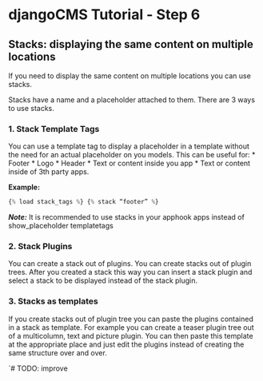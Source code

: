 djangoCMS Tutorial - Step 6
===========================
Stacks: displaying the same content on multiple locations
---------------------------------------------------------
If you need to display the same content on multiple locations you can use stacks.

Stacks have a name and a placeholder attached to them. There are 3 ways to use stacks.

### 1. Stack Template Tags	
You can use a template tag to display a placeholder in a template without the need for an actual placeholder on you models. This can be useful for:
	* Footer
	* Logo
	* Header
	* Text or content inside you app
	* Text or content inside of 3th party apps.
	
**Example:**
	
```python
{% load stack_tags %} {% stack “footer” %}
```
	
***Note:*** It is recommended to use stacks in your apphook apps instead of show_placeholder templatetags

### 2. Stack Plugins

You can create a stack out of plugins. You can create stacks out of plugin trees. After you created a stack this way you can insert a stack plugin and select a stack to be displayed instead of the stack plugin.

### 3. Stacks as templates

If you create stacks out of plugin tree you can paste the plugins contained in a stack as template. For example you can create a teaser plugin tree out of a multicolumn, text and picture plugin. You can then paste this template at the appropriate place and just edit the plugins instead of creating the same structure over and over.


`# TODO: improve
